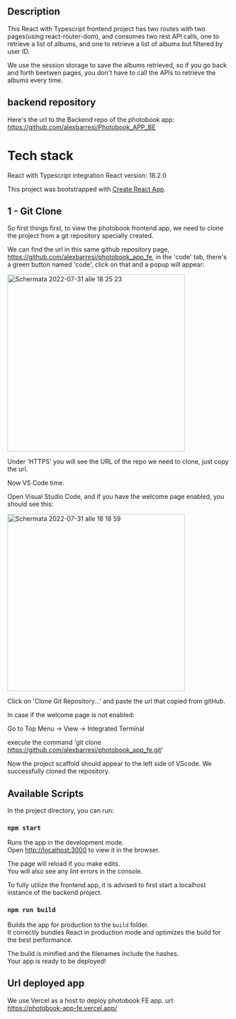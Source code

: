 ## Description

This React with Typescript frontend project has two routes with two pages(using react-router-dom), and consumes two rest API calls, 
one to retrieve a list of albums, and one to retrieve a list of albums but filtered by user ID. 

We use the session storage to save the albums retrieved, so if you go back and forth beetwen pages, you don't have to call the APIs 
to retrieve the albums every time. 
 

## backend repository

Here's the url to the Backend repo of the photobook app:
https://github.com/alexbarresi/Photobook_APP_BE


# Tech stack
React with Typescript integration
React version: 18.2.0

This project was bootstrapped with [Create React App](https://github.com/facebook/create-react-app).

## 1 - Git Clone 

So first things first, to view the photobook frontend app, we need to clone the project from a git repository specially created.

We can find the url in this same github repository page, https://github.com/alexbarresi/photobook_app_fe, in the 'code' tab, there's a green button named 'code', click on that and a popup will appear:


<img width="400" alt="Schermata 2022-07-31 alle 18 25 23" src="https://user-images.githubusercontent.com/10447666/182036084-b11a1cab-37a9-4636-bd0a-ac940c412960.png">

Under 'HTTPS' you will see the URL of the repo we need to clone, just copy the url.


Now VS Code time.

Open Visual Studio Code, and if you have the welcome page enabled, you should see this:

<img width="400" alt="Schermata 2022-07-31 alle 18 18 59" src="https://user-images.githubusercontent.com/10447666/182035782-2dd8e564-fc9d-4c45-adc5-832ffe1f3cf3.png">

Click on 'Clone Git Repository...' and paste the url that copied from gitHub.


In case if the welcome page is not enabled:

Go to Top Menu -> View -> Integrated Terminal

execute the command 'git clone https://github.com/alexbarresi/photobook_app_fe.git'


Now the project scaffold should appear to the left side of VScode. We successfully cloned the repository.


## Available Scripts

In the project directory, you can run:

### `npm start`

Runs the app in the development mode.\
Open [http://localhost:3000](http://localhost:3000) to view it in the browser.

The page will reload if you make edits.\
You will also see any lint errors in the console.

To fully utilize the frontend app, it is advised to first start a localhost instance of the backend project.

### `npm run build`

Builds the app for production to the `build` folder.\
It correctly bundles React in production mode and optimizes the build for the best performance.

The build is minified and the filenames include the hashes.\
Your app is ready to be deployed!


## Url deployed app

We use Vercel as a host to deploy photobook FE app.
url: https://photobook-app-fe.vercel.app/

